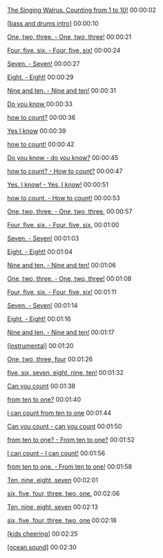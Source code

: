 [The Singing Walrus. Counting from 1 to 10!](https://www.youtube.com/watch?v=DR-cfDsHCGA#t=00h00m02s)
00:00:02

[[bass and drums intro]](https://www.youtube.com/watch?v=DR-cfDsHCGA#t=00h00m10s)
00:00:10

[One, two, three. - One, two, three!](https://www.youtube.com/watch?v=DR-cfDsHCGA#t=00h00m21s)
00:00:21

[Four, five, six. - Four, five, six!](https://www.youtube.com/watch?v=DR-cfDsHCGA#t=00h00m24s)
00:00:24

[Seven. - Seven!](https://www.youtube.com/watch?v=DR-cfDsHCGA#t=00h00m27s)
00:00:27

[Eight. - Eight!](https://www.youtube.com/watch?v=DR-cfDsHCGA#t=00h00m29s)
00:00:29

[Nine and ten. - Nine and ten!](https://www.youtube.com/watch?v=DR-cfDsHCGA#t=00h00m31s)
00:00:31

[Do you know ](https://www.youtube.com/watch?v=DR-cfDsHCGA#t=00h00m33s)
00:00:33

[how to count?](https://www.youtube.com/watch?v=DR-cfDsHCGA#t=00h00m36s)
00:00:36

[Yes I know](https://www.youtube.com/watch?v=DR-cfDsHCGA#t=00h00m39s)
00:00:39

[how to count!](https://www.youtube.com/watch?v=DR-cfDsHCGA#t=00h00m42s)
00:00:42

[Do you know - do you know?](https://www.youtube.com/watch?v=DR-cfDsHCGA#t=00h00m45s)
00:00:45

[how to count? - How to count?](https://www.youtube.com/watch?v=DR-cfDsHCGA#t=00h00m47s)
00:00:47

[Yes, I know! - Yes, I know!](https://www.youtube.com/watch?v=DR-cfDsHCGA#t=00h00m51s)
00:00:51

[how to count. - How to count!](https://www.youtube.com/watch?v=DR-cfDsHCGA#t=00h00m53s)
00:00:53

[One, two, three. - One, two, three.](https://www.youtube.com/watch?v=DR-cfDsHCGA#t=00h00m57s)
00:00:57

[Four, five, six. - Four, five, six.](https://www.youtube.com/watch?v=DR-cfDsHCGA#t=00h01m00s)
00:01:00

[Seven. - Seven!](https://www.youtube.com/watch?v=DR-cfDsHCGA#t=00h01m03s)
00:01:03

[Eight. - Eight!](https://www.youtube.com/watch?v=DR-cfDsHCGA#t=00h01m04s)
00:01:04

[Nine and ten. - Nine and ten!](https://www.youtube.com/watch?v=DR-cfDsHCGA#t=00h01m06s)
00:01:06

[One, two, three. - One, two, three!](https://www.youtube.com/watch?v=DR-cfDsHCGA#t=00h01m08s)
00:01:08

[Four, five, six. - Four, five, six!](https://www.youtube.com/watch?v=DR-cfDsHCGA#t=00h01m11s)
00:01:11

[Seven. - Seven!](https://www.youtube.com/watch?v=DR-cfDsHCGA#t=00h01m14s)
00:01:14

[Eight. - Eight!](https://www.youtube.com/watch?v=DR-cfDsHCGA#t=00h01m16s)
00:01:16

[Nine and ten. - Nine and ten!](https://www.youtube.com/watch?v=DR-cfDsHCGA#t=00h01m17s)
00:01:17

[[instrumental]](https://www.youtube.com/watch?v=DR-cfDsHCGA#t=00h01m20s)
00:01:20

[One, two, three, four](https://www.youtube.com/watch?v=DR-cfDsHCGA#t=00h01m26s)
00:01:26

[five, six, seven, eight, nine, ten!](https://www.youtube.com/watch?v=DR-cfDsHCGA#t=00h01m32s)
00:01:32

[Can you count](https://www.youtube.com/watch?v=DR-cfDsHCGA#t=00h01m38s)
00:01:38

[from ten to one?](https://www.youtube.com/watch?v=DR-cfDsHCGA#t=00h01m40s)
00:01:40

[I can count from ten to one](https://www.youtube.com/watch?v=DR-cfDsHCGA#t=00h01m44s)
00:01:44

[Can you count - can you count](https://www.youtube.com/watch?v=DR-cfDsHCGA#t=00h01m50s)
00:01:50

[from ten to one? - From ten to one?](https://www.youtube.com/watch?v=DR-cfDsHCGA#t=00h01m52s)
00:01:52

[I can count - I can count!](https://www.youtube.com/watch?v=DR-cfDsHCGA#t=00h01m56s)
00:01:56

[from ten to one. - From ten to one!](https://www.youtube.com/watch?v=DR-cfDsHCGA#t=00h01m58s)
00:01:58

[Ten, nine, eight, seven](https://www.youtube.com/watch?v=DR-cfDsHCGA#t=00h02m01s)
00:02:01

[six, five, four, three, two, one.](https://www.youtube.com/watch?v=DR-cfDsHCGA#t=00h02m06s)
00:02:06

[Ten, nine, eight, seven](https://www.youtube.com/watch?v=DR-cfDsHCGA#t=00h02m13s)
00:02:13

[six, five, four, three, two, one](https://www.youtube.com/watch?v=DR-cfDsHCGA#t=00h02m18s)
00:02:18

[[kids cheering]](https://www.youtube.com/watch?v=DR-cfDsHCGA#t=00h02m25s)
00:02:25

[[ocean sound]](https://www.youtube.com/watch?v=DR-cfDsHCGA#t=00h02m30s)
00:02:30

